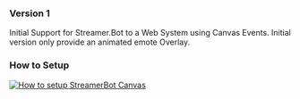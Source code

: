 ### Version 1

Initial Support for Streamer.Bot to a Web System using Canvas Events.
Initial version only provide an animated emote Overlay.

### How to Setup 
[![How to setup StreamerBot Canvas](https://img.youtube.com/vi/ZFUqXUC2rvk/0.jpg)](https://www.youtube.com/watch?v=ZFUqXUC2rvk)